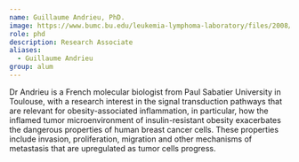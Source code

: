 ```yaml
---
name: Guillaume Andrieu, PhD.
image: https://www.bumc.bu.edu/leukemia-lymphoma-laboratory/files/2008/07/Guillaume-pic.jpg
role: phd
description: Research Associate
aliases:
  - Guillaume Andrieu
group: alum
---
```


Dr Andrieu is a French molecular biologist from Paul Sabatier University in Toulouse, with a research interest in the signal transduction pathways that are relevant for obesity-associated inflammation, in particular, how the inflamed tumor microenvironment of insulin-resistant obesity exacerbates the dangerous properties of human breast cancer cells. These properties include invasion, proliferation, migration and other mechanisms of metastasis that are upregulated as tumor cells progress.
